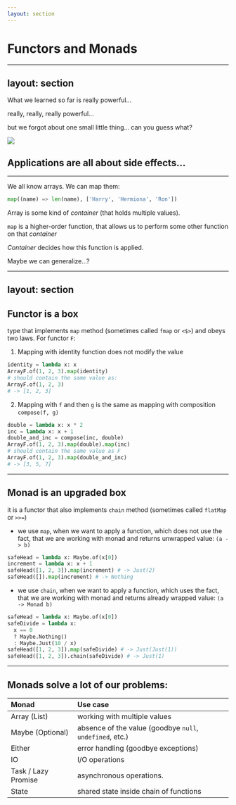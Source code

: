 ```yaml
---
layout: section
---
```


# Functors and Monads

---
layout: section
---

<v-clicks>

What we learned so far is really powerful...


really, really, really powerful...

but we forgot about one small little thing... can you guess what?

<img class="mx-auto pb-2 w-75 align-center" src="/assets/side_effects_return.jpg"/>

## Applications are all about side effects...

</v-clicks>

<!--
But what about, "he who must not be named" in functional programming: _side effects_

We've seen how to write programs which pipe data through a series of pure functions. They are declarative specifications of behaviour.

But what about control flow, error handling, asynchronous actions, state... Applications are all about that!
-->

---

<v-click>

We all know arrays. We can map them:

<div class="grid gap-4 grid-cols-1">

```python
map((name) => len(name), ['Harry', 'Hermiona', 'Ron'])
```

</div>
</v-click>
<v-click>

Array is some kind of _container_ (that holds multiple values).

`map` is a higher-order function, that allows us to perform some other function on that _container_

_Container_ decides how this function is applied.

</v-click>
<v-click>

Maybe we can generalize...?
</v-click>

---
layout: section
---

## Functor is a box

type that implements `map` method (sometimes called `fmap` or `<$>`) and obeys two laws. For functor `F`:

<div class="text-left">
<v-click>

1. Mapping with identity function does not modify the value

<div class="grid gap-4 grid-cols-1">

```python
identity = lambda x: x
ArrayF.of(1, 2, 3).map(identity)
# should contain the same value as:
ArrayF.of(1, 2, 3)
# -> [1, 2, 3]
```

</div>
</v-click>
<v-click>

2. Mapping with `f` and then `g` is the same as mapping with composition `compose(f, g)`

<div class="grid gap-4 grid-cols-1">

```python
double = lambda x: x * 2
inc = lambda x: x + 1
double_and_inc = compose(inc, double)
ArrayF.of(1, 2, 3).map(double).map(inc)
# should contain the same value as F
ArrayF.of(1, 2, 3).map(double_and_inc)
# -> [3, 5, 7]
```

</div>
</v-click>

</div>

---

## Monad is an upgraded box

it is a functor that also implements `chain` method (sometimes called `flatMap` or `>>=`)

<v-click>

- we use `map`, when we want to apply a function, which does not use the fact, that we are working with monad and returns unwrapped value: `(a -> b)`

<div class="grid gap-4 grid-cols-1">

```python
safeHead = lambda x: Maybe.of(x[0])
increment = lambda x: x + 1
safeHead([1, 2, 3]).map(increment) # -> Just(2)
safeHead([]).map(increment) # -> Nothing
```
</div>
</v-click>

<v-click>

- we use `chain`, when we want to apply a function, which uses the fact, that we are working with monad and returns already wrapped value: `(a -> Monad b)`

<div class="grid gap-4 grid-cols-1">

```python
safeHead = lambda x: Maybe.of(x[0])
safeDivide = lambda x:
  x == 0
  ? Maybe.Nothing()
  : Maybe.Just(10 / x)
safeHead([1, 2, 3]).map(safeDivide) # -> Just(Just(1))
safeHead([1, 2, 3]).chain(safeDivide) # -> Just(1)
```
</div>
</v-click>

---

## Monads solve a lot of our problems:

| Monad | Use case |
| :----------- | :----------- |
| Array (List) | working with multiple values |
| Maybe (Optional) | absence of the value (goodbye `null`, `undefined`, etc.) |
| Either | error handling (goodbye exceptions) |
| IO | I/O operations |
| Task / Lazy Promise | asynchronous operations. |
| State | shared state inside chain of functions |
